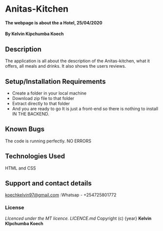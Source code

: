 # Anitas-Kitchen
#### The webpage is about the a Hotel, 25/04/2020
#### By **Kelvin Kipchumba Koech**
## Description
The application is all about the description of the Anitas-kitchen, what it offers, all meals and drinks. It also shows the users reviews.
## Setup/Installation Requirements
* Create a folder in your local machine
* Download zip file to that folder
* Extract directly to that folder
* And you are ready to go
It is just a front-end so there is nothing to install IN THE BACKEND.
## Known Bugs
The code is running perfectly. NO ERRORS
## Technologies Used
HTML and CSS
## Support and contact details
koechkelvin97@gmail.com :Whatsap - +254725801772 
### License
*LIcenced under the MT licence. LICENCE.md*
Copyright (c) {year} **Kelvin KIpchumba Koech**